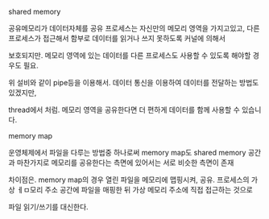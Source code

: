 shared memory 

공유메모리가 데이터자체를 공유 프로세스는 자신만의 메모리 영역을 가지고있고, 다른 프로세스가 접근해서 함부로 데이터를 읽거나 쓰지 못하도록 커널에 의해서

보호되지만. 메모리 영역에 있는 데이터를 다른 프로세스도 사용할 수 있도록 해야할 경우도 필요.

위 설비와 같이 pipe등을 이용해서. 데이터 통신을 이용하여 데이터를 전달하는 방법도 있겠지만,

thread에서 처럼. 메모리 영역을 공유한다면 더 편하게 데이터를 함께 사용할 수 있습니다.

memory map

운영체제에서 파일을 다루는 방법중 하나로써 memory map도 shared memory 공간과 마찬가지로 메모리를 공유한다는 측면에 있어서는 서로 비슷한 측면이 존재

차이점은. memory map의 경우 열린 파일을 메모리에 맵핑시켜, 공유. 프로세스의 가상 ㅔㅁ모리 주소 공간에 파일을 매핑한 뒤 가상 메모리 주소에 직접 접근하는 것으로

파일 읽기/쓰기를 대신한다.


 
